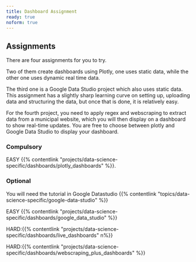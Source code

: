 ```yaml
---
title: Dashboard Assignment
ready: true
noform: true
---
```


## Assignments

There are four assignments for you to try. 

Two of them create dashboards using Plotly, one uses static data, while the other one uses dynamic real time data. 

The third one is a Google Data Studio project which also uses static data. This assignment has a slightly sharp learning curve on setting up, uploading data and structuring the data, but once that is done, it is relatively easy.

For the fourth project, you need to apply regex and webscraping to extract data from a municipal website, which you will then display on a dashboard to show real-time updates. You are free to choose between plotly and Google Data Studio to display your dashboard. 

### Compulsory

EASY {{% contentlink "projects/data-science-specific/dashboards/plotly_dashboards" %}}.

### Optional
You will need the tutorial in Google Datastudio {{% contentlink "topics/data-science-specific/google-data-studio" %}}

EASY {{% contentlink "projects/data-science-specific/dashboards/google_data_studio" %}}

HARD:{{% contentlink "projects/data-science-specific/dashboards/live_dashboards" n%}}

HARD:{{% contentlink "projects/data-science-specific/dashboards/webscraping_plus_dashboards" %}}